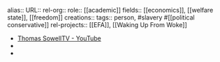 alias::
URL::
rel-org::
role:: [[academic]]
fields:: [[economics]], [[welfare state]], [[freedom]]
creations::
tags:: person, #slavery #[[political conservative]]
rel-projects:: [[EFA]], [[Waking Up From Woke]]


- [Thomas SowellTV - YouTube](https://www.youtube.com/@ThomasSowellTV)
-
-
